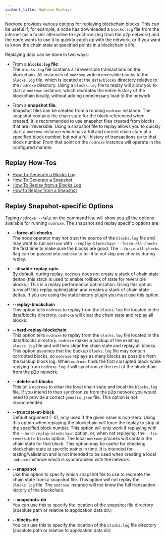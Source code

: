 ```yaml
---
content_title: Nodroxe Replays
---
```


Nodroxe provides various options for replaying blockchain blocks. This can be useful if, for example, a node has downloaded a `blocks.log` file from the internet (as a faster alternative to synchronizing from the p2p network) and the node wants to use it to quickly catch up with the network, or if you want to know the chain state at specified points in a blockchain's life.

Replaying data can be done in two ways:

- From a **`blocks.log` file**:  
The `blocks.log` file contains all irreversible transactions on the blockchain. All instances of `nodroxe` write irreversible blocks to the `blocks.log` file, which is located at the `data/blocks` directory relative to the `nodroxe` directory. Using a `blocks.log` file to replay will allow you to start a `nodroxe` instance, which recreates the entire history of the blockchain locally, without adding unnecessary load to the network.

- From a **snapshot file**:  
Snapshot files can be created from a running `nodroxe` instance. The snapshot contains the chain state for the block referenced when created. It is recommended to use snapshot files created from blocks that are irreversible. Using a snapshot file to replay allows you to quickly start a `nodroxe` instance which has a full and correct chain state at a specified block number, but not a full history of transactions up to that block number. From that point on the `nodroxe` instance will operate in the configured manner.

## Replay How-Tos

* [How To Generate a Blocks Log](how-to-generate-a-blocks.log.md)
* [How To Generate a Snapshot](how-to-generate-a-snapshot.md)
* [How To Replay from a Blocks Log](how-to-replay-from-a-blocks.log.md)
* [How to Replay from a Snapshot](how-to-replay-from-a-snapshot.md)

## Replay Snapshot-specific Options

Typing `nodroxe --help` on the command line will show you all the options available for running `nodroxe`. The snapshot and replay specific options are:

 - **--force-all-checks**  
The node operator may not trust the source of the `blocks.log` file and may want to run `nodroxe` with `--replay-blockchain --force-all-checks` the first time to make sure the blocks are good. The `--force-all-checks` flag can be passed into `nodroxe` to tell it to not skip any checks during replay.

 - **--disable-replay-opts**  
By default, during replay, `nodroxe` does not create a stack of chain state deltas (this stack is used to enable rollback of state for reversible blocks.) This is a replay performance optimization. Using this option turns off this replay optimization and creates a stack of chain state deltas. If you are using the state history plugin you must use this option.

 - **--replay-blockchain**  
This option tells `nodroxe` to replay from the `blocks.log` file located in the data/blocks directory. `nodroxe` will clear the chain state and replay all blocks.

 - **--hard-replay-blockchain**  
This option tells `nodroxe` to replay from the `blocks.log` file located in the data/blocks directory. `nodroxe` makes a backup of the existing `blocks.log` file and will then clear the chain state and replay all blocks. This option assumes that the backup `blocks.log` file may contain corrupted blocks, so `nodroxe` replays as many blocks as possible from the backup block log. When `nodroxe` finds the first corrupted block while replying from `nodroxe.log` it will synchronize the rest of the blockchain from the p2p network.

 - **--delete-all-blocks**  
This tells `nodroxe` to clear the local chain state and local the `blocks.log` file, If you intend to then synchronize from the p2p network you would need to provide a correct `genesis.json` file. This option is not recommended.

 - **--truncate-at-block**  
Default argument (=0), only used if the given value is non-zero.
Using this option when replaying the blockchain will force the replay to stop at the specified block number. This option will only work if replaying with the `--hard-replay-blockchain` option, or, when not replaying, the `--fix-reversible-blocks` option. The local `nodroxe` process will contain the chain state for that block. This option may be useful for checking blockchain state at specific points in time. It is intended for testing/validation and is not intended to be used when creating a local `nodroxe` instance which is synchronized with the network.  
 
 - **--snapshot**  
Use this option to specify which snapshot file to use to recreate the chain state from a snapshot file. This option will not replay the `blocks.log` file. The `nodroxe` instance will not know the full transaction history of the blockchain. 

 - **--snapshots-dir**  
You can use this to specify the location of the snapshot file directory  (absolute path or relative to application data dir.)

 - **--blocks-dir**  
You can use this to specify the location of the `blocks.log` file directory  (absolute path or relative to application data dir)
